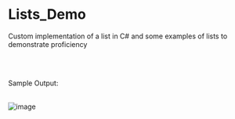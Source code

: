 # Lists_Demo
Custom implementation of a list in C# and some examples of lists to demonstrate proficiency

<br>
<br>

Sample Output:
<br>
<br>

![image](https://user-images.githubusercontent.com/26050634/204174190-62aeb1e4-41c7-470a-94f5-aca0a715c7ab.png)


